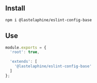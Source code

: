 ## Install

```sh
npm i @lastelaphine/eslint-config-base
```


## Use

```js
module.exports = {
  'root': true,
  
  'extends': [
    '@lastelaphine/eslint-config-base'
  ]
};
```
